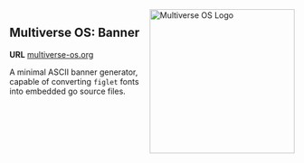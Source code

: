 <img src="https://avatars2.githubusercontent.com/u/24763891?s=400&u=c1150e7da5667f47159d433d8e49dad99a364f5f&v=4"  width="256px" height="256px" align="right" alt="Multiverse OS Logo">

## Multiverse OS: Banner
**URL** [multiverse-os.org](https://multiverse-os.org)

A minimal ASCII banner generator, capable of converting `figlet` fonts into
embedded go source files. 
